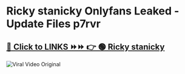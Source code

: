 
 # Ricky stanicky Onlyfans Leaked - Update Files p7rvr

## <h2><a href="https://clipsfans.com/Ricky_stanicky&ref=git">🔗 Click to LINKS ⏩⏩ 👉 🟢 Ricky stanicky </a></h2>

<a href="https://clipsfans.com/Ricky_stanicky&ref=git" rel="nofollow" data-target="animated-image.originalLink"><img src="https://i.ibb.co.com/xMMVF88/686577567.gif" alt="Viral Video Original" style="max-width: 100%; display: inline-block;" data-target="animated-image.originalImage"></a>

